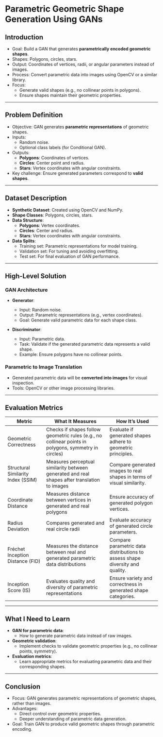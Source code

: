 # Parametric Geometric Shape Generation Using GANs

## Introduction

- Goal: Build a GAN that generates **parametrically encoded geometric shapes**.
- Shapes: Polygons, circles, stars.
- Output: Coordinates of vertices, radii, or angular parameters instead of images.
- Process: Convert parametric data into images using OpenCV or a similar library.
- Focus: 
  - Generate valid shapes (e.g., no collinear points in polygons).
  - Ensure shapes maintain their geometric properties.

---

## Problem Definition

- Objective: GAN generates **parametric representations** of geometric shapes.
- Inputs:
  - Random noise.
  - Optional class labels (for Conditional GAN).
- Outputs:
  - **Polygons**: Coordinates of vertices.
  - **Circles**: Center point and radius.
  - **Stars**: Vertex coordinates with angular constraints.
- Key challenge: Ensure generated parameters correspond to **valid shapes**.

---

## Dataset Description

- **Synthetic Dataset**: Created using OpenCV and NumPy.
- **Shape Classes**: Polygons, circles, stars.
- **Data Structure**:
  - **Polygons**: Vertex coordinates.
  - **Circles**: Center and radius.
  - **Stars**: Vertex coordinates with angular constraints.
- **Data Splits**:
  - Training set: Parametric representations for model training.
  - Validation set: For tuning and avoiding overfitting.
  - Test set: For final evaluation of GAN performance.

---

## High-Level Solution

### GAN Architecture

- **Generator**:
  - Input: Random noise.
  - Output: Parametric representations (e.g., vertex coordinates).
  - Goal: Generate valid parametric data for each shape class.
  
- **Discriminator**:
  - Input: Parametric data.
  - Task: Validate if the generated parametric data represents a valid shape.
  - Example: Ensure polygons have no collinear points.

### Parametric to Image Translation

- Generated parametric data will be **converted into images** for visual inspection.
- Tools: OpenCV or other image processing libraries.

---

## Evaluation Metrics

| **Metric**                | **What It Measures**                                                                                 | **How It’s Used**                                                                                         |
|---------------------------|------------------------------------------------------------------------------------------------------|------------------------------------------------------------------------------------------------------------|
| Geometric Correctness      | Checks if shapes follow geometric rules (e.g., no collinear points in polygons, symmetry in circles)  | Evaluate if generated shapes adhere to geometric principles.                                                |
| Structural Similarity Index (SSIM) | Measures perceptual similarity between generated and real shapes after translation to images    | Compare generated images to real shapes in terms of visual similarity.                                      |
| Coordinate Distance        | Measures distance between vertices in generated and real polygons                                    | Ensure accuracy of generated polygon vertices.                                                              |
| Radius Deviation           | Compares generated and real circle radii                                                             | Evaluate accuracy of generated circle parameters.                                                           |
| Fréchet Inception Distance (FID) | Measures the distance between real and generated parametric data distributions                    | Compare parametric data distributions to assess shape diversity and quality.                                |
| Inception Score (IS)       | Evaluates quality and diversity of parametric representations                                        | Ensure variety and correctness in generated shape categories.                                               |

---

## What I Need to Learn

- **GAN for parametric data**:
  - How to generate parametric data instead of raw images.
- **Geometric validation**:
  - Implement checks to validate geometric properties (e.g., no collinear points, symmetry).
- **Evaluation metrics**:
  - Learn appropriate metrics for evaluating parametric data and their corresponding shapes.

---

## Conclusion

- Focus: GAN generates parametric representations of geometric shapes, rather than images.
- Advantages:
  - Direct control over geometric properties.
  - Deeper understanding of parametric data generation.
- Goal: Train GAN to produce valid geometric shapes through parametric encoding.

